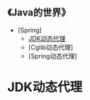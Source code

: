 
<h2>《Java的世界》</h2>

* [Spring]
  * [JDK动态代理](https://github.com/hwa01/java-all-in/blob/master/README.md#数据结构)
  * [Cglib动态代理]
  * [Spring动态代理]


# JDK动态代理
